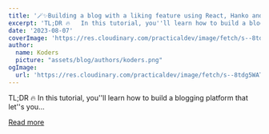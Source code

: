 ```yaml
---
title: '🪄✨Building a blog with a liking feature using React, Hanko and Novu 🔥'
excerpt: 'TL;DR 🔥   In this tutorial, you''ll learn how to build a blogging platform that let''s you...'
date: '2023-08-07'
coverImage: 'https://res.cloudinary.com/practicaldev/image/fetch/s--8tdg5WAT--/c_imagga_scale,f_auto,fl_progressive,h_420,q_auto,w_1000/https://dev-to-uploads.s3.amazonaws.com/uploads/articles/1puue97fpusutvg5rw7w.png'
author:
  name: Koders
  picture: "assets/blog/authors/koders.png"
ogImage:
  url: 'https://res.cloudinary.com/practicaldev/image/fetch/s--8tdg5WAT--/c_imagga_scale,f_auto,fl_progressive,h_420,q_auto,w_1000/https://dev-to-uploads.s3.amazonaws.com/uploads/articles/1puue97fpusutvg5rw7w.png'
---
```


TL;DR 🔥   In this tutorial, you''ll learn how to build a blogging platform that let''s you...

[Read more](https://dev.to/novu/building-a-blog-with-a-liking-feature-using-react-hanko-and-novu-1m81)

